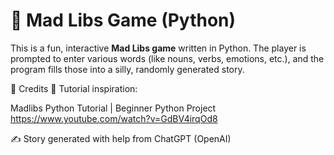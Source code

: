# 📝 Mad Libs Game (Python)

This is a fun, interactive **Mad Libs game** written in Python. The player is prompted to enter various words (like nouns, verbs, emotions, etc.), and the program fills those into a silly, randomly generated story.

🙏 Credits
🧠 Tutorial inspiration:

Madlibs Python Tutorial | Beginner Python Project
https://www.youtube.com/watch?v=GdBV4irqOd8

✍️ Story generated with help from ChatGPT (OpenAI)


